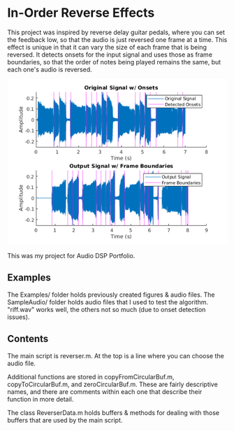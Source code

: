 # In-Order Reverse Effects
This project was inspired by reverse delay guitar pedals, where you can set the feedback low, so
that the audio is just reversed one frame at a time. This effect is unique in that it can vary
the size of each frame that is being reversed. It detects onsets for the input signal and uses
those as frame boundaries, so that the order of notes being played remains the same, but each
one's audio is reversed.

![](Examples/riff_reversed.png)

This was my project for Audio DSP Portfolio.

## Examples

The Examples/ folder holds previously created figures & audio files.
The SampleAudio/ folder holds audio files that I used to test the algorithm. "riff.wav" works well, the others not so much (due to onset detection issues).

## Contents

The main script is reverser.m. At the top is a line where you can choose the audio file.

Additional functions are stored in copyFromCircularBuf.m, copyToCircularBuf.m, and zeroCircularBuf.m. These are fairly descriptive names, and there are comments within each one that describe their function in more detail.

The class ReverserData.m holds buffers & methods for dealing with those buffers that are used by the main script.

